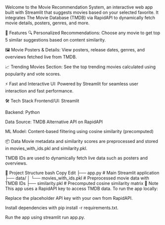 Welcome to the Movie Recommendation System, an interactive web app built with Streamlit that suggests movies based on your selected favorite. It integrates The Movie Database (TMDB) via RapidAPI to dynamically fetch movie details, posters, genres, and more.

🚀 Features
🔍 Personalized Recommendations: Choose any movie to get top 5 similar suggestions based on content similarity.

🖼️ Movie Posters & Details: View posters, release dates, genres, and overviews fetched live from TMDB.

📈 Trending Movies Section: See the top trending movies calculated using popularity and vote scores.

⚡ Fast and Interactive UI: Powered by Streamlit for seamless user interaction and fast performance.

🛠️ Tech Stack
Frontend/UI: Streamlit

Backend: Python

Data Source: TMDB Alternative API on RapidAPI

ML Model: Content-based filtering using cosine similarity (precomputed)

📦 Data
Movie metadata and similarity scores are preprocessed and stored in movies_with_ids.pkl and similarity.pkl.

TMDB IDs are used to dynamically fetch live data such as posters and overviews.

📁 Project Structure
bash
Copy
Edit
├── app.py                         # Main Streamlit application
├── data/
│   └── movies_with_ids.pkl       # Preprocessed movie data with TMDB IDs
├── similarity.pkl                # Precomputed cosine similarity matrix
🔐 Note
This app uses a RapidAPI key to access TMDB data. To run the app locally:

Replace the placeholder API key with your own from RapidAPI.

Install dependencies with pip install -r requirements.txt.

Run the app using streamlit run app.py.

